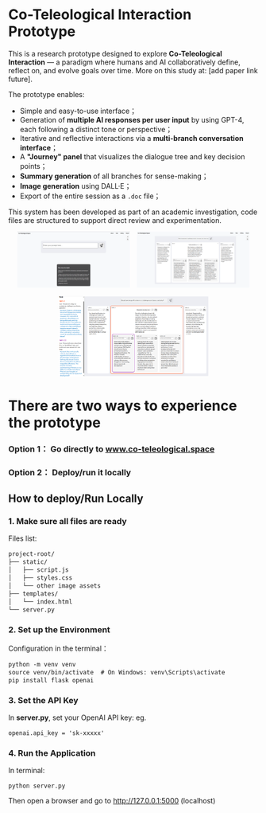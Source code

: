 # Co-Teleological Interaction Prototype

This is a research prototype designed to explore **Co-Teleological Interaction** — a paradigm where humans and AI collaboratively define, reflect on, and evolve goals over time. More on this study at: [add paper link future]. 

The prototype enables:
- Simple and easy-to-use interface；
- Generation of **multiple AI responses per user input** by using GPT-4, each following a distinct tone or perspective；
- Iterative and reflective interactions via a **multi-branch conversation interface**；
- A **"Journey" panel** that visualizes the dialogue tree and key decision points；
- **Summary generation** of all branches for sense-making；
- **Image generation** using DALL·E；
- Export of the entire session as a `.doc` file；

This system has been developed as part of an academic investigation, code files are structured to support direct review and experimentation.


<p align="center">
  <img src="screenshot0.png" width="45%" style="margin-right: 10px;">
  <img src="screenshot1.png" width="45%">
</p>

<p align="center">
  <img src="screenshot2.png" width="60%">
</p>


# There are two ways to experience the prototype
### Option 1： Go directly to www.co-teleological.space
### Option 2： Deploy/run it locally

## How to deploy/Run Locally

### 1. Make sure all files are ready
Files list:
```
project-root/
├── static/
│   ├── script.js
│   ├── styles.css
│   └── other image assets
├── templates/
│   └── index.html
└── server.py
```
   

### 2. Set up the Environment
Configuration in the terminal：
```
python -m venv venv
source venv/bin/activate  # On Windows: venv\Scripts\activate
pip install flask openai
```

### 3. Set the API Key
In **server.py**, set your OpenAI API key: eg. 
```
openai.api_key = 'sk-xxxxx'
```

### 4. Run the Application
In terminal: 
```
python server.py
```
Then open a browser and go to http://127.0.0.1:5000 (localhost)

